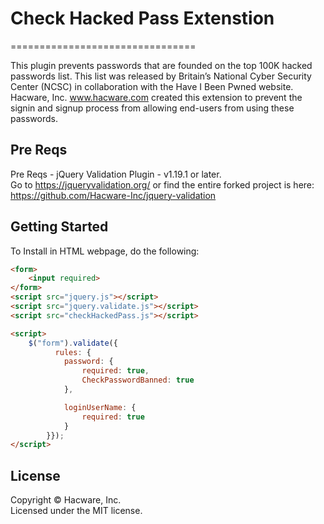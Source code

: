 # Check Hacked Pass Extenstion
================================

This plugin prevents passwords that are founded on the top 100K hacked passwords list. This list was released by Britain’s National Cyber Security Center (NCSC) in collaboration with the Have I Been Pwned website. 
Hacware, Inc. www.hacware.com created this extension to prevent the signin and signup process from allowing end-users from using these passwords.

## Pre Reqs
Pre Reqs - jQuery Validation Plugin - v1.19.1 or later.  
Go to https://jqueryvalidation.org/ or find the entire forked project is here: https://github.com/Hacware-Inc/jquery-validation

## Getting Started
To Install in HTML webpage, do the following:
```html
<form>
	<input required>
</form>
<script src="jquery.js"></script>
<script src="jquery.validate.js"></script>
<script src="checkHackedPass.js"></script>

<script>
    $("form").validate({
          rules: {
            password: {
                required: true,
                CheckPasswordBanned: true
            },

            loginUserName: {
                required: true
            }
        }});
</script>
```
## License
Copyright &copy; Hacware, Inc.<br>
Licensed under the MIT license.
